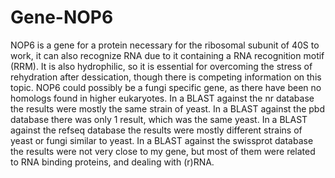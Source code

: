# Gene-NOP6
NOP6 is a gene for a protein necessary for the ribosomal subunit of 40S to work, it can also recognize RNA due to it containing a RNA recognition motif (RRM). It is also hydrophilic, so it is essential for overcoming the stress of rehydration after dessication, though there is competing information on this topic. NOP6 could possibly be a fungi specific gene, as there have been no homologs found in higher eukaryotes. 
In a BLAST against the nr database the results were mostly the same strain of yeast.
In a BLAST against the pbd database there was only 1 result, which was the same yeast. 
In a BLAST against the refseq database the results were mostly different strains of yeast or fungi similar to yeast.
In a BLAST against the swissprot database the results were not very close to my gene, but most of them were related to RNA binding proteins, and dealing with (r)RNA.
